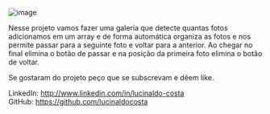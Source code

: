 ![image](https://user-images.githubusercontent.com/104680398/195845425-f4c16220-0507-4c9d-abfb-eb785a65fba0.png)

Nesse projeto vamos fazer uma galeria que detecte quantas fotos adicionamos em um array e de forma automática organiza as fotos e nos permite passar para a seguinte foto e voltar para a anterior. Ao chegar no final elimina o botão de passar e na posição da primeira foto elimina o botão de voltar.

Se gostaram do projeto peço que se subscrevam e dêem like.

LinkedIn: http://www.linkedin.com/in/lucinaldo-costa  
GitHub: https://github.com/lucinaldocosta
